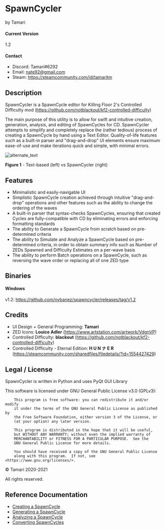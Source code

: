 # SpawnCycler
by Tamari

#### Current Version
1.2

#### Contact
- Discord: Tamari#6292
- Email: nate92@gmail.com
- Steam: https://steamcommunity.com/id/tamaritm

## Description
SpawnCycler is a SpawnCycle editor for Killing Floor 2's Controlled Difficulty mod (https://github.com/notblackout/kf2-controlled-difficulty)

The main purpose of this utility is to allow for swift and intuitive creation, generation, analysis, and editing of SpawnCycles for CD.
SpawnCycler attempts to simplify and completely replace the (rather tedious) process of creating a SpawnCycle by hand using a Text Editor.
Quality-of-life features such as a built-in parser and "drag-and-drop" UI elements ensure maximum ease-of-use and make iterations quick and simple, with minimal errors.

![alternate_text](https://i.imgur.com/jyyg0WC.png)

**Figure 1** - Text-based (left) vs SpawnCycler (right)

## Features
- Minimalistic and easily-navigable UI
- Simplistic SpawnCycle creation achieved through intuitive "drag-and-drop" operations and other features such as the ability to change the ordering of the waves
- A built-in parser that syntax-checks SpawnCycles, ensuring that created Cycles are fully-compatible with CD by eliminating errors and enforcing formatting standards
- The ability to Generate a SpawnCycle from scratch based on pre-determined criteria
- The ability to Simulate and Analyze a SpawnCycle based on pre-determined criteria, in order to obtain summary info such as Number of ZEDs Spawned and Difficulty Estimates on a per-wave basis
- The ability to perform Batch operations on a SpawnCycle, such as reversing the wave order or replacing all of one ZED type

## Binaries
#### Windows
v1.2: https://github.com/nybanez/spawncycler/releases/tag/v1.2

## Credits
- UI Design + General Programming: **Tamari**
- ZED Icons: **Louice Adler** (https://www.artstation.com/artwork/VdgnVP)
- Controlled Difficulty: **blackout** (https://github.com/notblackout/kf2-controlled-difficulty)
- Controlled Difficulty - Eternal Edition: **H U N ナ E R** (https://steamcommunity.com/sharedfiles/filedetails/?id=1554427429)

## Legal / License
SpawnCycler is written in Python and uses PyQt GUI Library

This software is licensed under GNU General Public License v3.0 (GPLv3):
```
    This program is free software: you can redistribute it and/or modify
    it under the terms of the GNU General Public License as published by
    the Free Software Foundation, either version 3 of the License, or
    (at your option) any later version.

    This program is distributed in the hope that it will be useful,
    but WITHOUT ANY WARRANTY; without even the implied warranty of
    MERCHANTABILITY or FITNESS FOR A PARTICULAR PURPOSE.  See the
    GNU General Public License for more details.

    You should have received a copy of the GNU General Public License
    along with this program.  If not, see <https://www.gnu.org/licenses/>.
```

© Tamari 2020-2021

All rights reserved.

## Reference Documentation
- [Creating a SpawnCycle](https://github.com/nybanez/spawncycler/blob/main/creation.md)
- [Generating a SpawnCycle](https://github.com/nybanez/spawncycler/blob/main/generation.md)
- [Analyzing a SpawnCycle](https://github.com/nybanez/spawncycler/blob/main/analysis.md)
- [Converting SpawnCycles](https://github.com/nybanez/spawncycler/blob/main/conversion.md)
